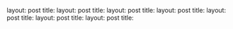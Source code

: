 layout: post
title: 
layout: post
title: 
layout: post
title: 
layout: post
title: 
layout: post
title: 
layout: post
title: 
layout: post
title: 
